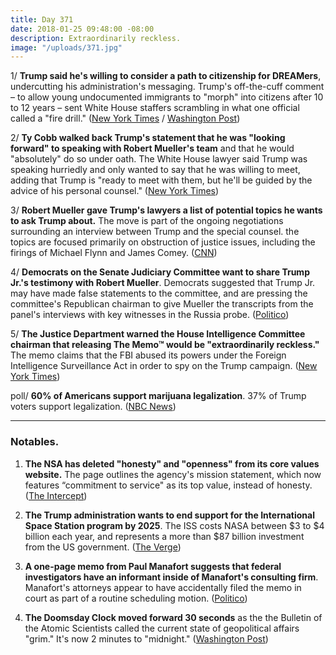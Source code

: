 ```yaml
---
title: Day 371
date: 2018-01-25 09:48:00 -08:00
description: Extraordinarily reckless.
image: "/uploads/371.jpg"
---
```


1/ **Trump said he's willing to consider a path to citizenship for DREAMers**, undercutting his administration's messaging. Trump's off-the-cuff comment – to allow young undocumented immigrants to "morph" into citizens after 10 to 12 years – sent White House staffers scrambling in what one official called a "fire drill." ([New York Times](https://www.nytimes.com/2018/01/24/us/politics/trump-immigration-daca-dreamers-path-to-citizenship.html) / [Washington Post](https://www.washingtonpost.com/news/post-politics/wp/2018/01/24/white-house-promises-new-immigration-framework-amid-stalled-negotiations-on-dreamers/))

2/ **Ty Cobb walked back Trump's statement that he was "looking forward" to speaking with Robert Mueller's team** and that he would "absolutely" do so under oath. The White House lawyer said Trump was speaking hurriedly and only wanted to say that he was willing to meet, adding that Trump is "ready to meet with them, but he'll be guided by the advice of his personal counsel." ([New York Times](https://www.nytimes.com/2018/01/24/us/politics/trump-mueller.html))

3/ **Robert Mueller gave Trump's lawyers a list of potential topics he wants to ask Trump about.** The move is part of the ongoing negotiations surrounding an interview between Trump and the special counsel. the topics are focused primarily on obstruction of justice issues, including the firings of Michael Flynn and James Comey. ([CNN](https://www.cnn.com/2018/01/24/politics/special-counsel-trump-interview/index.html))

4/ **Democrats on the Senate Judiciary Committee want to share Trump Jr.'s testimony with Robert Mueller**. Democrats suggested that Trump Jr. may have made false statements to the committee, and are pressing the committee's Republican chairman to give Mueller the transcripts from the panel's interviews with key witnesses in the Russia probe. ([Politico](https://www.politico.com/story/2018/01/24/donald-trump-jr-congress-testimony-mueller-366653))

5/ **The Justice Department warned the House Intelligence Committee chairman that releasing The Memo™ would be "extraordinarily reckless."** The memo claims that the FBI abused its powers under the Foreign Intelligence Surveillance Act in order to spy on the Trump campaign. ([New York Times](https://www.nytimes.com/2018/01/24/us/politics/devin-nunes-fbi-russia.html))

poll/ **60% of Americans support marijuana legalization**. 37% of Trump voters support legalization. ([NBC News](https://www.nbcnews.com/politics/first-read/nbc-wsj-poll-60-percent-americans-now-support-marijuana-legalization-n840381))

---

### Notables.

1. **The NSA has deleted "honesty" and "openness" from its core values website.** The page outlines the agency's mission statement, which now features “commitment to service" as its top value, instead of honesty. ([The Intercept](https://theintercept.com/2018/01/24/nsa-core-values-honesty-deleted/))

2. **The Trump administration wants to end support for the International Space Station program by 2025**. The ISS costs NASA between $3 to $4 billion each year, and represents a more than $87 billion investment from the US government. ([The Verge](https://www.theverge.com/2018/1/24/16930154/nasa-international-space-station-president-trump-budget-request-2025))

3. **A one-page memo from Paul Manafort suggests that federal investigators have an informant inside of Manafort's consulting firm**. Manafort's attorneys appear to have accidentally filed the memo in court as part of a routine scheduling motion. ([Politico](https://www.politico.com/blogs/under-the-radar/2018/01/24/mueller-manafort-errant-court-filing-suggests-informant-367464))

4. **The Doomsday Clock moved forward 30 seconds** as the the Bulletin of the Atomic Scientists called the current state of geopolitical affairs "grim." It's now 2 minutes to "midnight." ([Washington Post](https://www.washingtonpost.com/news/speaking-of-science/wp/2018/01/25/after-a-missile-scare-and-insult-war-with-north-korea-its-time-to-check-the-doomsday-clock/))
